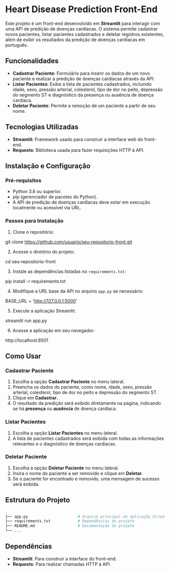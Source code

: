 # Heart Disease Prediction Front-End

Este projeto é um front-end desenvolvido em **Streamlit** para interagir com uma API de predição de doenças cardíacas. O sistema permite cadastrar novos pacientes, listar pacientes cadastrados e deletar registros existentes, além de exibir os resultados da predição de doenças cardíacas em português.

## Funcionalidades

- **Cadastrar Paciente**: Formulário para inserir os dados de um novo paciente e realizar a predição de doenças cardíacas através da API.
- **Listar Pacientes**: Exibe a lista de pacientes cadastrados, incluindo idade, sexo, pressão arterial, colesterol, tipo de dor no peito, depressão do segmento ST e diagnóstico da presença ou ausência de doença cardíaca.
- **Deletar Paciente**: Permite a remoção de um paciente a partir de seu nome.

## Tecnologias Utilizadas

- **Streamlit**: Framework usado para construir a interface web do front-end.
- **Requests**: Biblioteca usada para fazer requisições HTTP à API.

## Instalação e Configuração

### Pré-requisitos

- Python 3.8 ou superior.
- pip (gerenciador de pacotes do Python).
- A API de predição de doenças cardíacas deve estar em execução localmente ou acessível via URL.

### Passos para Instalação

1. Clone o repositório:

git clone https://github.com/usuario/seu-repositorio-front.git

2. Acesse o diretório do projeto:

cd seu-repositorio-front

3. Instale as dependências listadas no `requirements.txt`:

pip install -r requirements.txt

4. Modifique a URL base da API no arquivo `app.py` se necessário:

BASE_URL = 'http://127.0.0.1:5000'

5. Execute a aplicação Streamlit:

streamlit run app.py

6. Acesse a aplicação em seu navegador:

http://localhost:8501

## Como Usar

### Cadastrar Paciente

1. Escolha a opção **Cadastrar Paciente** no menu lateral.
2. Preencha os dados do paciente, como nome, idade, sexo, pressão arterial, colesterol, tipo de dor no peito e depressão do segmento ST.
3. Clique em **Cadastrar**.
4. O resultado da predição será exibido diretamente na página, indicando se há **presença** ou **ausência** de doença cardíaca.

### Listar Pacientes

1. Escolha a opção **Listar Pacientes** no menu lateral.
2. A lista de pacientes cadastrados será exibida com todas as informações relevantes e o diagnóstico de doenças cardíacas.

### Deletar Paciente

1. Escolha a opção **Deletar Paciente** no menu lateral.
2. Insira o nome do paciente a ser removido e clique em **Deletar**.
3. Se o paciente for encontrado e removido, uma mensagem de sucesso será exibida.

## Estrutura do Projeto

```bash
.
├── app.py                      # Arquivo principal da aplicação Streamlit
├── requirements.txt            # Dependências do projeto
├── README.md                   # Documentação do projeto
└── ...
```

## Dependências

- **Streamlit**: Para construir a interface do front-end.
- **Requests**: Para realizar chamadas HTTP à API.